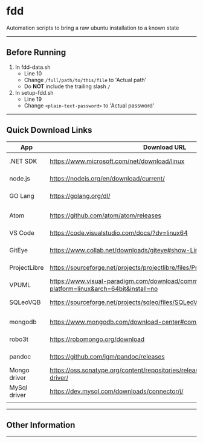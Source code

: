 # fdd
Automation scripts to bring a raw ubuntu installation to a known state

---

## Before Running

1. In fdd-data.sh
	- Line 10
	- Change `/full/path/to/this/file` to 'Actual path'
	- Do **NOT** include the trailing slash `/`
2. In setup-fdd.sh
	- Line 19
	- Change `<plain-text-password>` to 'Actual password'

---

## Quick Download Links

| App          | Download URL                                                                                |   Size |
| ------------ | ------------------------------------------------------------------------------------------- | ------:|
| .NET SDK     | https://www.microsoft.com/net/download/linux                                                | 144 MB |
| node.js      | https://nodejs.org/en/download/current/                                                     |  11 MB |
| GO Lang      | https://golang.org/dl/                                                                      | 101 MB |
|              |                                                                                             |        |
| Atom         | https://github.com/atom/atom/releases                                                       | 125 MB |
| VS Code      | https://code.visualstudio.com/docs/?dv=linux64                                              |  64 MB |
| GitEye       | https://www.collab.net/downloads/giteye#show-Linux                                          | 106 MB |
| ProjectLibre | https://sourceforge.net/projects/projectlibre/files/ProjectLibre/                           |  15 MB |
| VPUML        | https://www.visual-paradigm.com/download/community.jsp?platform=linux&arch=64bit&install=no | 429 MB |
| SQLeoVQB     | https://sourceforge.net/projects/sqleo/files/SQLeoVQB/                                      | 1.5 MB |
|              |                                                                                             |        |
| mongodb      | https://www.mongodb.com/download-center#community                                           |  95 MB |
| robo3t       | https://robomongo.org/download                                                              |  35 MB |
| pandoc       | https://github.com/jgm/pandoc/releases                                                      |  25 MB |
| Mongo driver | https://oss.sonatype.org/content/repositories/releases/org/mongodb/mongodb-driver/          |   1 MB |
| MySql driver | https://dev.mysql.com/downloads/connector/j/                                                |   4 MB |
|              |                                                                                             |        |

---

## Other Information

---
